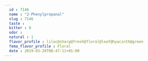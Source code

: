 ```yaml
---
  id : 7146
  name : "2-Phenylpropanal"
  slug : 7146
  taste : 
  bitter : 0
  odor : 
  natural : 1
  flavor_profile : lilac@sharp@fresh@floral@leaf@hyacinth@green
  fema_flavor_profile : Floral
  date : 2019-03-26T08:47:11+01:00
---
```



